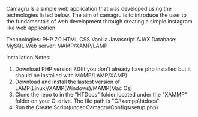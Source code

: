 Camagru
Is a simple web application that was developed using the technologies listed below.  The aim of camagru is to introduce the user to the fundamentals of web development through creating a simple instagram like web application.

Technologies:
PHP 7.0
HTML
CSS
Vanilla Javascript
AJAX
Database:
MySQL
Web server:
MAMP/XAMP/LAMP

Installation Notes:
1. Download PHP version 7.0(If you don't already have php installed but it should be installed with MAMP/LAMP/XAMP)
2. Download and install the lastest version of LAMP(Linux)/XAMP(Windows)/MAMP(Mac Os)
3. Clone the repo to in the  "HTDocs" folder located under the "XAMMP" folder on your C: drive. The file path is "C:\xampp\htdocs"
4. Run the Create Script(under Camagru\Configs\setup.php)
